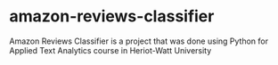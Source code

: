 # amazon-reviews-classifier
Amazon Reviews Classifier is a project that was done using Python for Applied Text Analytics course in Heriot-Watt University

